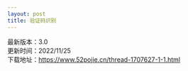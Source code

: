 ```yaml
---
layout: post
title: 验证码识别
---
```


最新版本：3.0 <br>
更新时间：2022/11/25<br>
下载地址：https://www.52pojie.cn/thread-1707627-1-1.html<br>
